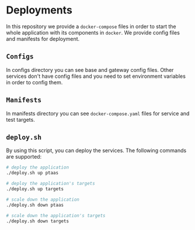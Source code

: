 # Deployments

In this repository we provide a ```docker-compose``` files in order to
start the whole application with its components in ```docker```. We provide
config files and manifests for deployment.

## ```Configs```

In configs directory you can see base and gateway config files. Other services don't have config files
and you need to set environment variables in order to config them.

## ```Manifests```

In manifests directory you can see ```docker-compose.yaml``` files for service and test targets.

## ```deploy.sh```

By using this script, you can deploy the services. The following commands are supported:

```sh
# deploy the application
./deploy.sh up ptaas

# deploy the application's targets
./deploy.sh up targets

# scale down the application
./deploy.sh down ptaas

# scale down the application's targets
./deploy.sh down targets
```
